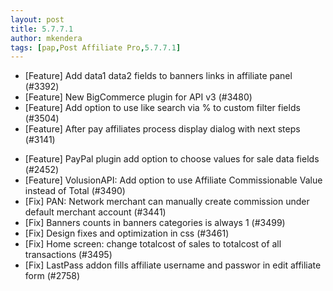 ```yaml
---
layout: post
title: 5.7.7.1
author: mkendera
tags: [pap,Post Affiliate Pro,5.7.7.1]
---
```


- [Feature] Add data1 data2 fields to banners links in affiliate panel (#3392)
- [Feature] New BigCommerce plugin for API v3 (#3480)
- [Feature] Add option to use like search via % to custom filter fields (#3504)
- [Feature] After pay affiliates process display dialog with next steps (#3141)

<!--more-->

- [Feature] PayPal plugin add option to choose values for sale data fields (#2452)
- [Feature] VolusionAPI: Add option to use Affiliate Commissionable Value instead of Total (#3490)
- [Fix] PAN: Network merchant can manually create commission under default merchant account (#3441)
- [Fix] Banners counts in banners categories is always 1 (#3499)
- [Fix] Design fixes and optimization in css (#3461)
- [Fix] Home screen: change totalcost of sales to totalcost of all transactions (#3495)
- [Fix] LastPass addon fills affiliate username and passwor in edit affiliate form (#2758)
